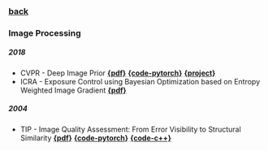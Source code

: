 ### [back](README.md)

### Image Processing
##### 2018
- CVPR - Deep Image Prior [**{pdf}**](https://arxiv.org/pdf/1711.10925.pdf) [**{code-pytorch}**](https://github.com/DmitryUlyanov/deep-image-prior) [**{project}**](https://dmitryulyanov.github.io/deep_image_prior)
- ICRA - Exposure Control using Bayesian Optimization based on Entropy Weighted Image Gradient [**{pdf}**](https://pan.baidu.com/s/1eWNbB7Obwq97wnsjHq-SWA)

##### 2004
- TIP - Image Quality Assessment: From Error Visibility to
Structural Similarity [**{pdf}**](https://ece.uwaterloo.ca/~z70wang/publications/ssim.pdf) [**{code-pytorch}**](https://github.com/Po-Hsun-Su/pytorch-ssim) [**{code-c++}**](https://github.com/yeokm1/ssim)

